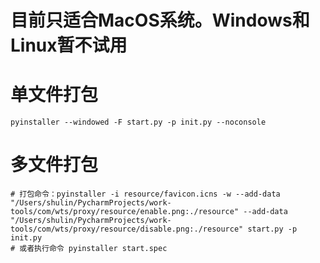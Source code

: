 # 目前只适合MacOS系统。Windows和Linux暂不试用

# 单文件打包
```shell
pyinstaller --windowed -F start.py -p init.py --noconsole
```

# 多文件打包
```shell
# 打包命令：pyinstaller -i resource/favicon.icns -w --add-data "/Users/shulin/PycharmProjects/work-tools/com/wts/proxy/resource/enable.png:./resource" --add-data "/Users/shulin/PycharmProjects/work-tools/com/wts/proxy/resource/disable.png:./resource" start.py -p init.py
# 或者执行命令 pyinstaller start.spec
```